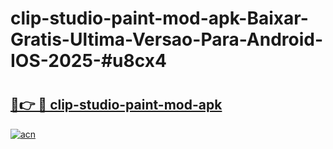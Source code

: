 # clip-studio-paint-mod-apk-Baixar-Gratis-Ultima-Versao-Para-Android-IOS-2025-#u8cx4

# <h2><a href="https://ainizakaria.my?title=clip-studio-paint-mod-apk&ref=24M">🔗👉 🔴 clip-studio-paint-mod-apk</a></h2>

[![acn](https://github.com/user-attachments/assets/0f9c940e-d8b0-45ae-aac7-cd30a18b3e1c)](https://ainizakaria.my?title=clip-studio-paint-mod-apk&ref=24M)

